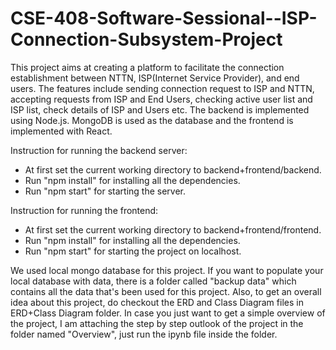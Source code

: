 # CSE-408-Software-Sessional--ISP-Connection-Subsystem-Project

This project aims at creating a platform to facilitate the connection establishment between NTTN, ISP(Internet Service Provider), and end users. The features include sending connection request to ISP and NTTN, accepting
requests from ISP and End Users, checking active user list and ISP list, check details of ISP and Users etc. The backend is implemented using Node.js. MongoDB is used as the database
and the frontend is implemented with React.


Instruction for running the backend server: 
- At first set the current working directory to backend+frontend/backend.
- Run "npm install" for installing all the dependencies.
- Run "npm start" for starting the server.


Instruction for running the frontend: 
- At first set the current working directory to backend+frontend/frontend.
- Run "npm install" for installing all the dependencies.
- Run "npm start" for starting the project on localhost.

We used local mongo database for  this project. If you want to populate your local database with data, there is a folder called "backup data" which contains all the data that's been used for this project. Also, to get an overall idea about this project, do checkout the ERD and Class Diagram files in ERD+Class Diagram folder. In case you just want to get a simple overview of the project, I am attaching the step by step outlook of the project in the folder named "Overview", just run the ipynb file inside the folder.
